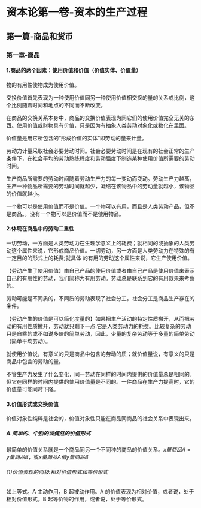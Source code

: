 # 资本论第一卷-资本的生产过程

## 第一篇-商品和货币

### 第一章-商品

#### 1.商品的两个因素：使用价值和价值（价值实体、价值量）

物的有用性使物成为使用价值。

交换价值首先表现为一种使用价值同另一种使用价值相交换的量的关系或比例，这个比例随着时间和地点的不同而不断改变。

在商品的交换关系本身中，商品的交换价值表现为同它们的使用价值完全无关的东西。使用价值或财物具有价值，只是因为有抽象人类劳动对象化或物化在里面。

价值量是用它所包含的“形成价值的实体”即劳动的量来计量。

劳动力计量采取社会必要劳动时间。社会必要劳动时间是在现有的社会正常的生产条件下，在社会平均的劳动熟练程度和劳动强度下制造某种使用价值所需要的劳动时间。

生产商品所需要的劳动时间随着劳动生产力的每一变动而变动。劳动生产力越髙，生产一种物品所需要的劳动时间就越少，凝结在该物品中的劳动量就越小，该物品的价值就越小。

一个物可以是使用价值而不是价值。一个物可以有用，而且是人类劳动产品，但不是商品。，没有一个物可以是价值而不是使用物品。

#### 2.体现在商品中的劳动二重性

一切劳动，一方面是人类劳动力在生理学意义上的耗费；就相同的或抽象的人类劳动这个属性来说，它形成商品价值。一切劳动，另一方面是人类劳动力在特殊的有一定目的的形式上的耗费;就具体
的有用的劳动这个属性来说，它生产使用价值。

【劳动产生了使用价值】由自己产品的使用价值或者由自己产品是使用价值来表示自己的有用性的劳动，我们简称为有用劳动。劳动总是联系到它的有用效果来考察的。

劳动可能是不同质的，不同质的劳动表现了社会分工。社会分工是商品生产存在的条件。

【劳动产生的价值是可以简化度量的】如果把生产活动的特定性质撇开，从而把劳动的有用性质撇开，劳动就只剩下一点:它是人类劳动力的耗费。比较复杂的劳动只是自乘的或不如说多倍的简单劳动，因此，少量的复杂劳动等于多量的简单劳动（简单平均劳动）。

就使用价值说，有意义的只是商品中包含的劳动的质；就价值量说，有意义的只是商品中包含的劳动的量。

不管生产力发生了什么变化，同一劳动在同样的时间内提供的价值量总是相同的。但它在同样的时间内提供的使用价值量是不同的。一件商品在生产力提高时，它的价值量可能同时下降。

#### 3.价值形式或交换价值

价值对象性纯粹是社会的，价值对象性只能在商品同商品的社会关系中表现出来。

##### A.简单的、个别的或偶然的价值形式

最简单的价值关系就是一个商品同另一个不同种的商品的价值关系。$x量商品A=y量商品B$，或$x量商品A值y量商品B$

###### (1)价值表现的两极:相对价值形式和等价形式

如上等式。A 主动作用，B 起被动作用。A 的价值表现为相对价值，或者说，处于相对价值形式。B 起等价物的作用，或者说，处于等价形式。
